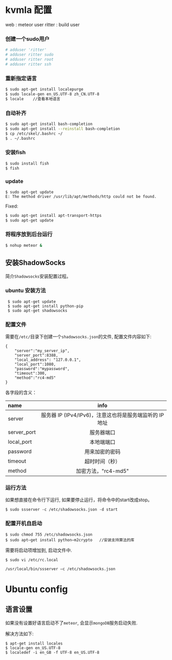 # kvmla 配置
web : meteor user
ritter : build user

### 创建一个sudo用户
```bash
# adduser 'ritter'
# adduser ritter sudo 
# adduser ritter root
# adduser ritter ssh
```

### 重新指定语言
```bash
$ sudo apt-get install localepurge
$ sudo locale-gen en_US.UTF-8 zh_CN.UTF-8
$ locale    //查看本地语言
```

### 自动补齐
```bash
$ sudo apt-get install bash-completion
$ sudo apt-get install --reinstall bash-completion
$ cp /etc/skel/.bashrc ~/
$ . ~/.bashrc
```

### 安装fish
```bash
$ sudo install fish
$ fish
```
### update
```
$ sudo apt-get update
E: The method driver /usr/lib/apt/methods/http could not be found.
```
Fixed:
```bash
$ sudo apt-get install apt-transport-https
$ sudo apt-get update
```

### 将程序放到后台运行
```bash
$ nohup meteor &
```


## 安装ShadowSocks
简介`Shadowsocks`安装配置过程。

### ubuntu 安装方法

```
 $ sudo apt-get update 
 $ sudo apt-get install python-pip
 $ sudo apt-get shadowsocks
```
### 配置文件
需要在`/etc/`目录下创建一个`shadowsocks.json`的文件, 配置文件内容如下:
```
{
    "server":"my_server_ip",
    "server_port":8388,
    "local_address": "127.0.0.1",
    "local_port":1080,
    "password":"mypassword",
    "timeout":300,
    "method":"rc4-md5"
}
```
各字段的含义：

|name	|info|
| :------ | :--------------------------------: |
|server	|服务器 IP (IPv4/IPv6)，注意这也将是服务端监听的 IP 地址|
|server_port|	服务器端口|
|local_port|	本地端端口|
|password|用来加密的密码|
|timeout|	超时时间（秒）|
|method|加密方法，"rc4-md5"|

### 运行方法
如果想直接在命令行下运行, 如果要停止运行，将命令中的start改成stop。

```
$ sudo ssserver -c /etc/shadowsocks.json -d start
```

### 配置开机自启动

```
$ sudo chmod 755 /etc/shadowsocks.json
$ sudo apt–get install python–m2crypto   //安装支持算法的库
```
需要将启动项增加到, 启动文件中.
```
$ sudo vi /etc/rc.local

/usr/local/bin/ssserver –c /etc/shadowsocks.json
```


# Ubuntu config

## 语言设置
如果没有设置好语言启动不了`meteor`, 会显示`mongoDB`服务启动失败.

解决方法如下:
```
$ apt-get install locales
$ locale-gen en_US.UTF-8
$ localedef -i en_GB -f UTF-8 en_US.UTF-8 
```

